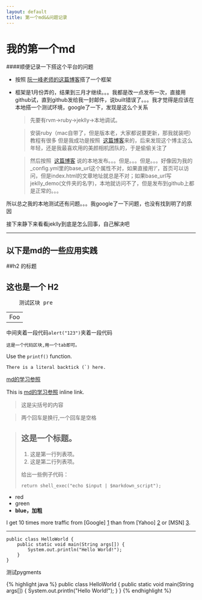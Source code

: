 ```yaml
---
layout: default
title: 第一个md&&问题记录
---
```

我的第一个md
======

####顺便记录一下搭这个平台的问题

*   按照	[阮一峰老师的这篇博客](http://www.ruanyifeng.com/blog/2012/08/blogging_with_jekyll.html "Title")搭了一个框架

*   框架是1月份弄的，结果到三月才继续。。。我都是改一点发布一次，直接用github试，直到github发给我一封邮件，说built错误了。。。我才觉得是应该在本地搭一个测试环境，google了一下，发现是这么个关系

	>先要有rvm->ruby->jeklly->本地调试。
	
	>安装ruby（mac自带了，但是版本老，大家都说要更新，那我就装吧）教程有很多 但是我成功是按照  [这篇博客](http://www.hoowolf.net/2012/03/29/installing-ruby-on-rails-on-mac-os-x-lion/ "Title")来的，后来发现这个博主这么年轻，还是我最喜欢用的美颜相机团队的，于是偷偷关注了

	>然后按照  [这篇博客](http://luchanghong.com/web/2012/09/01/start-write-blog-on-github.html "Title") 说的本地发布。。。但是。。。但是。。。好像因为我的_config.yml里的base_url这个属性不对，如果直接用‘/’，首页可以访问，但是index.html的文章地址就总是不对；如果base_url写jeklly_demo(文件夹的名字)，本地就访问不了，但是发布到github上都是正常的。。。

所以总之我的本地测试还有问题。。。我google了一下问题，也没有找到明了的原因

接下来静下来看看jeklly到底是怎么回事，自己解决吧

* * *

以下是md的一些应用实践
----------------

##h2 的标题

这也是一个 H2
-------------
<pre>
	测试区块 pre
</pre>

<table>
    <tr>
        <td>Foo</td>
    </tr>
</table>

中间夹着一段代码<code>alert("123")</code>夹着一段代码

	这是一个代码区块,用一个tab即可。

Use the `printf()` function. 

``There is a literal backtick (`) here.``

<a href="http://wowubuntu.com/markdown/#editor">md的学习参照</a>

This is [md的学习参照](http://wowubuntu.com/markdown/#editor "Title") inline link.

>这是尖括号的内容

>两个回车是换行,一个回车是空格

> ## 这是一个标题。
> 
> 1.   这是第一行列表项。
> 2.   这是第二行列表项。
> 
> 给出一些例子代码：
> 
>     return shell_exec("echo $input | $markdown_script");

* red
* green
* __blue，加粗__

I get 10 times more traffic from [Google] [1] than from
[Yahoo] [2] or [MSN] [3].

  [1]: http://google.com/        "Google"
  [2]: http://search.yahoo.com/  "Yahoo Search"
  [3]: http://search.msn.com/    "MSN Search"

 * * * 

    public class HelloWorld {
    	public static void main(String args[]) {
      		System.out.println("Hello World!");
    	}
	}

测试pygments

{% highlight java %}
public class HelloWorld {
    public static void main(String args[]) {
      System.out.println("Hello World!");
    }
}
{% endhighlight %}